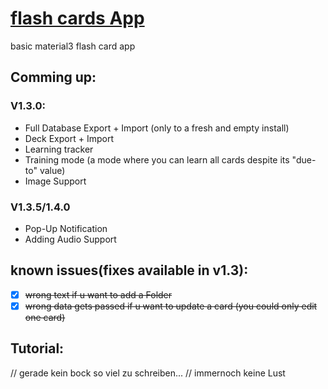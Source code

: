 # <ins> flash cards App </ins>
basic material3 flash card app

## Comming up:
  ### V1.3.0:
  - Full Database Export + Import (only to a fresh and empty install)
  - Deck Export + Import
  - Learning tracker
  - Training mode (a mode where you can learn all cards despite its "due-to" value)
  - Image Support

  ### V1.3.5/1.4.0
  - Pop-Up Notification
  - Adding Audio Support

## known issues(fixes available in v1.3):
- [x] ~~wrong text if u want to add a Folder~~
- [x] ~~wrong data gets passed if u want to update a card (you could only edit one card)~~ 

## Tutorial:
// gerade kein bock so viel zu schreiben...
// immernoch keine Lust
